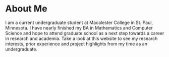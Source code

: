 # About Me

I am a current undergraduate student at Macalester College in St. Paul, Minnesota. I have nearly finished my BA in Mathematics and Computer Science and hope to attend graduate school as a next step towards a career in research and academia. Take a look at this website to see my research interests, prior experience and project highlights from my time as an undergraduate. 
